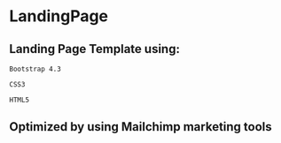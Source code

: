 # LandingPage
## Landing Page Template using: 

```Bootstrap
Bootstrap 4.3
```
```CSS3
CSS3
```
```HTML5
HTML5
```
## Optimized by using Mailchimp marketing tools
